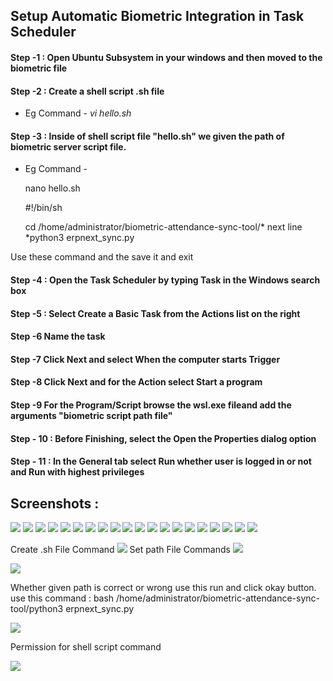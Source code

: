 ## Setup Automatic Biometric Integration in Task Scheduler
#### Step -1 : Open Ubuntu Subsystem in your windows and then moved to the biometric file
#### Step -2 : Create a shell script .sh file 
 * Eg Command - *vi hello.sh*
#### Step -3 : Inside of shell script file "hello.sh" we given the path of biometric server script file.
 * Eg Command - 
                <p> nano hello.sh </p> 
                <p>#!/bin/sh</p>
                <p>cd /home/administrator/biometric-attendance-sync-tool/* next line *python3 erpnext_sync.py </p>

Use these command and the save it and exit
#### Step -4 : Open the Task Scheduler by typing Task in the Windows search box
#### Step -5 : Select Create a Basic Task from the Actions list on the right
#### Step -6 Name the task
#### Step -7 Click Next and select When the computer starts Trigger
#### Step -8 Click Next and for the Action select Start a program
#### Step -9 For the Program/Script browse the wsl.exe fileand add the arguments "biometric script path file" 
#### Step - 10 : Before Finishing, select the Open the Properties dialog option
#### Step - 11 : In the General tab select Run whether user is logged in or not and Run with highest privileges

## Screenshots :

<img src="https://github.com/thirvusoft/thirvusoft-biometric/blob/latest_branch/assests/photo1657624308.jpeg">

<img src="https://github.com/thirvusoft/thirvusoft-biometric/blob/latest_branch/assests/photo1657624308%20(1).jpeg">

<img src="https://github.com/thirvusoft/thirvusoft-biometric/blob/latest_branch/assests/photo1657624308%20(2).jpeg">

<img src="https://github.com/thirvusoft/thirvusoft-biometric/blob/latest_branch/assests/photo1657624308%20(2).jpeg">

<img src="https://github.com/thirvusoft/thirvusoft-biometric/blob/latest_branch/assests/photo1657624308%20(3).jpeg" >

<img src="https://github.com/thirvusoft/thirvusoft-biometric/blob/latest_branch/assests/photo1657624308%20(4).jpeg" >

<img src="https://github.com/thirvusoft/thirvusoft-biometric/blob/latest_branch/assests/photo1657624308%20(5).jpeg" >

<img src="https://github.com/thirvusoft/thirvusoft-biometric/blob/latest_branch/assests/photo1657624308%20(6).jpeg" >

<img src="https://github.com/thirvusoft/thirvusoft-biometric/blob/latest_branch/assests/photo1657624308%20(7).jpeg" >

<img src="https://github.com/thirvusoft/thirvusoft-biometric/blob/latest_branch/assests/photo1657624308%20(8).jpeg" >

<img src="https://github.com/thirvusoft/thirvusoft-biometric/blob/latest_branch/assests/photo1657624308%20(9).jpeg" >

<img src="https://github.com/thirvusoft/thirvusoft-biometric/blob/latest_branch/assests/11.png" >

<img src="https://github.com/thirvusoft/thirvusoft-biometric/blob/latest_branch/assests/12.png" >

<img src="https://github.com/thirvusoft/thirvusoft-biometric/blob/latest_branch/assests/13.png" >

<img src="https://github.com/thirvusoft/thirvusoft-biometric/blob/latest_branch/assests/14.png" >

<img src="https://github.com/thirvusoft/thirvusoft-biometric/blob/latest_branch/assests/15.png" >

<img src="https://github.com/thirvusoft/thirvusoft-biometric/blob/latest_branch/assests/16.png" >

<img src="https://github.com/thirvusoft/thirvusoft-biometric/blob/latest_branch/assests/17.png" >

<img src="https://github.com/thirvusoft/thirvusoft-biometric/blob/latest_branch/assests/18.png" >

<img src="https://github.com/thirvusoft/thirvusoft-biometric/blob/latest_branch/assests/19.png" >

Create .sh File Command 
<img src="https://github.com/thirvusoft/thirvusoft-biometric/blob/latest_branch/assests/20.png" >
Set path File Commands
<img src="https://github.com/thirvusoft/thirvusoft-biometric/blob/latest_branch/assests/21.png" >

<img src="https://github.com/thirvusoft/thirvusoft-biometric/blob/latest_branch/assests/22.png" >

Whether given path is correct or wrong use this run and click okay button. 
use this command : bash /home/administrator/biometric-attendance-sync-tool/python3 erpnext_sync.py 

<img src="https://github.com/thirvusoft/thirvusoft-biometric/blob/latest_branch/assests/23.png" >

Permission for shell script command

<img src="https://github.com/thirvusoft/thirvusoft-biometric/blob/latest_branch/assests/photo1657624572.jpeg" >
